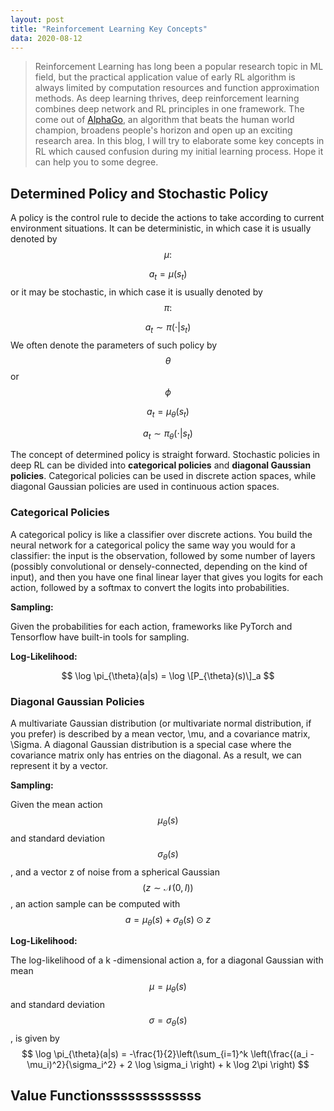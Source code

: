 ```yaml
---
layout: post
title: "Reinforcement Learning Key Concepts"
data: 2020-08-12
---
```


> Reinforcement Learning has long been a popular research topic in ML field, but the practical application value of early RL algorithm is always limited by computation resources and function approximation methods. As deep learning thrives, deep reinforcement learning combines deep network and RL principles in one framework. The come out of [AlphaGo](https://deepmind.com/blog/article/alphago-zero-starting-scratch), an algorithm that beats the human world champion, broadens people's horizon and open up an exciting research area.
In this blog, I will try to elaborate some key concepts in RL which caused confusion during my initial learning process. Hope it can help you to some degree.

## Determined Policy and Stochastic Policy
A policy is the control rule to decide the actions to take according to current environment situations. It can be deterministic, in which case it is usually denoted by $$ \mu: $$

$$ a_t = \mu(s_t) $$
or it may be stochastic, in which case it is usually denoted by $$\pi:$$

$$ a_t \sim \pi(\cdot | s_t)$$
We often denote the parameters of such policy by $$\theta$$ or $$\phi$$

$$ a_t = \mu_{\theta}(s_t) $$

$$ a_t \sim \pi_{\theta}(\cdot | s_t)$$

The concept of determined policy is straight forward. Stochastic policies in deep RL can be divided into **categorical policies** and **diagonal Gaussian policies**. Categorical policies can be used in discrete action spaces, while diagonal Gaussian policies are used in continuous action spaces.

### Categorical Policies
A categorical policy is like a classifier over discrete actions. You build the neural network for a categorical policy the same way you would for a classifier: the input is the observation, followed by some number of layers (possibly convolutional or densely-connected, depending on the kind of input), and then you have one final linear layer that gives you logits for each action, followed by a softmax to convert the logits into probabilities.

**Sampling:**

Given the probabilities for each action, frameworks like PyTorch and Tensorflow have built-in tools for sampling.

**Log-Likelihood:**

$$ \log \pi_{\theta}(a|s) = \log \[P_{\theta}(s)\]_a $$

### Diagonal Gaussian Policies
A multivariate Gaussian distribution (or multivariate normal distribution, if you prefer) is described by a mean vector, \mu, and a covariance matrix, \Sigma. A diagonal Gaussian distribution is a special case where the covariance matrix only has entries on the diagonal. As a result, we can represent it by a vector.

**Sampling:**

Given the mean action $$\mu_{\theta}(s)$$ and standard deviation $$\sigma_{\theta}(s)$$, and a vector z of noise from a spherical Gaussian $$(z \sim \mathcal{N}(0, I))$$, an action sample can be computed with
$$ a = \mu_{\theta}(s) + \sigma_{\theta}(s) \odot z $$

**Log-Likelihood:**

The log-likelihood of a k -dimensional action a, for a diagonal Gaussian with mean $$\mu = \mu_{\theta}(s)$$ and standard deviation $$\sigma = \sigma_{\theta}(s)$$, is given by
$$ \log \pi_{\theta}(a|s) = -\frac{1}{2}\left(\sum_{i=1}^k \left(\frac{(a_i - \mu_i)^2}{\sigma_i^2} + 2 \log \sigma_i \right) + k \log 2\pi \right) $$


## Value Functionsssssssssssss
